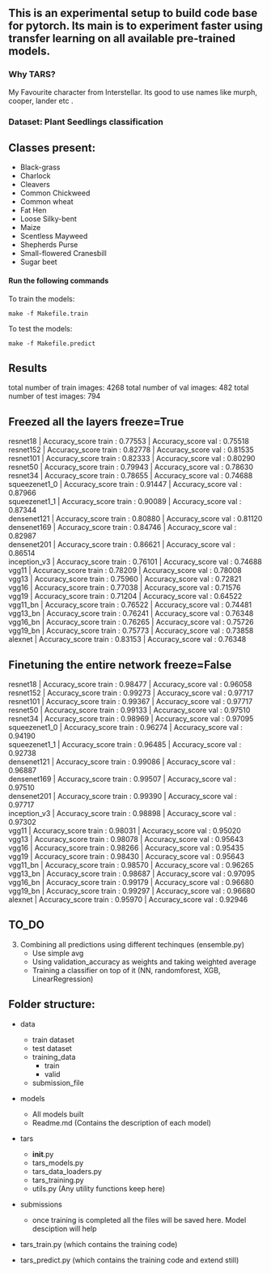 ## This is an experimental setup to build code base for pytorch. Its main is to experiment faster using transfer learning on all available pre-trained models.


### Why TARS?
My Favourite character from Interstellar. Its good to use names like murph, cooper, lander etc .



### Dataset: Plant Seedlings classification

Classes present:
-----------------
- Black-grass
- Charlock
- Cleavers
- Common Chickweed
- Common wheat
- Fat Hen
- Loose Silky-bent
- Maize
- Scentless Mayweed
- Shepherds Purse
- Small-flowered Cranesbill
- Sugar beet

#### Run the following commands
To train the models:
```
make -f Makefile.train
```

To test the models:
```
make -f Makefile.predict
```


## Results
total number of train images: 4268
total number of val images: 482
total number of test images: 794

## Freezed all the layers freeze=True
resnet18      | Accuracy_score train : 0.77553 | Accuracy_score val : 0.75518  
resnet152     | Accuracy_score train : 0.82778 | Accuracy_score val : 0.81535  
resnet101     | Accuracy_score train : 0.82333 | Accuracy_score val : 0.80290  
resnet50      | Accuracy_score train : 0.79943 | Accuracy_score val : 0.78630  
resnet34      | Accuracy_score train : 0.78655 | Accuracy_score val : 0.74688  
squeezenet1_0 | Accuracy_score train : 0.91447 | Accuracy_score val : 0.87966  
squeezenet1_1 | Accuracy_score train : 0.90089 | Accuracy_score val : 0.87344  
densenet121   | Accuracy_score train : 0.80880 | Accuracy_score val : 0.81120  
densenet169   | Accuracy_score train : 0.84746 | Accuracy_score val : 0.82987  
densenet201   | Accuracy_score train : 0.86621 | Accuracy_score val : 0.86514  
inception_v3  | Accuracy_score train : 0.76101 | Accuracy_score val : 0.74688  
vgg11         | Accuracy_score train : 0.78209 | Accuracy_score val : 0.78008  
vgg13         | Accuracy_score train : 0.75960 | Accuracy_score val : 0.72821  
vgg16         | Accuracy_score train : 0.77038 | Accuracy_score val : 0.71576  
vgg19         | Accuracy_score train : 0.71204 | Accuracy_score val : 0.64522  
vgg11_bn      | Accuracy_score train : 0.76522 | Accuracy_score val : 0.74481  
vgg13_bn      | Accuracy_score train : 0.76241 | Accuracy_score val : 0.76348  
vgg16_bn      | Accuracy_score train : 0.76265 | Accuracy_score val : 0.75726  
vgg19_bn      | Accuracy_score train : 0.75773 | Accuracy_score val : 0.73858  
alexnet       | Accuracy_score train : 0.83153 | Accuracy_score val : 0.76348  


## Finetuning the entire network freeze=False
resnet18      | Accuracy_score train : 0.98477 | Accuracy_score val : 0.96058  
resnet152     | Accuracy_score train : 0.99273 | Accuracy_score val : 0.97717  
resnet101     | Accuracy_score train : 0.99367 | Accuracy_score val : 0.97717
resnet50      | Accuracy_score train : 0.99133 | Accuracy_score val : 0.97510  
resnet34      | Accuracy_score train : 0.98969 | Accuracy_score val : 0.97095  
squeezenet1_0 | Accuracy_score train : 0.96274 | Accuracy_score val : 0.94190  
squeezenet1_1 | Accuracy_score train : 0.96485 | Accuracy_score val : 0.92738  
densenet121   | Accuracy_score train : 0.99086 | Accuracy_score val : 0.96887  
densenet169   | Accuracy_score train : 0.99507 | Accuracy_score val : 0.97510  
densenet201   | Accuracy_score train : 0.99390 | Accuracy_score val : 0.97717  
inception_v3  | Accuracy_score train : 0.98898 | Accuracy_score val : 0.97302  
vgg11         | Accuracy_score train : 0.98031 | Accuracy_score val : 0.95020  
vgg13         | Accuracy_score train : 0.98078 | Accuracy_score val : 0.95643  
vgg16         | Accuracy_score train : 0.98266 | Accuracy_score val : 0.95435  
vgg19         | Accuracy_score train : 0.98430 | Accuracy_score val : 0.95643  
vgg11_bn      | Accuracy_score train : 0.98570 | Accuracy_score val : 0.96265  
vgg13_bn      | Accuracy_score train : 0.98687 | Accuracy_score val : 0.97095  
vgg16_bn      | Accuracy_score train : 0.99179 | Accuracy_score val : 0.96680  
vgg19_bn      | Accuracy_score train : 0.99297 | Accuracy_score val : 0.96680  
alexnet       | Accuracy_score train : 0.95970 | Accuracy_score val : 0.92946  

## TO_DO
3) Combining all predictions using different techinques (ensemble.py)
    - Use simple avg
    - Using validation_accuracy as weights and taking weighted average
    - Training a classifier on top of it (NN, randomforest, XGB, LinearRegression)    

Folder structure:
-----------------
- data
    - train dataset
    - test dataset
    - training_data
        - train
        - valid
    - submission_file

- models
    - All models built
    - Readme.md (Contains the description of each model)
- tars
    - __init__.py
    - tars_models.py
    - tars_data_loaders.py
    - tars_training.py
    - utils.py (Any utility functions keep here)
- submissions
    - once training is completed all the files will be saved here. Model desciption will help
- tars_train.py (which contains the training code)
- tars_predict.py (which contains the training code and extend still)

